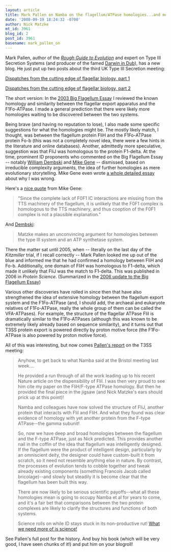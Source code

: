 ```yaml
---
layout: article
title: Mark Pallen on Namba on the flagellum/ATPase homologies...and me
date: '2008-09-19 18:24:32 -0700'
author: Nick Matzke
mt_id: 3961
blog_id: 2
post_id: 3961
basename: mark_pallen_on
---
```

Mark Pallen, author of the [_Rough Guide to Evolution_](http://roughguidetoevolution.blogspot.com/) and expert on Type III Secretion Systems (and producer of the famed [Darwin in Dub](http://www.infection.bham.ac.uk/BPAG/Dub/origin.html)), has a new blog.  He just put up two posts about the third UK Type III Secretion meeting:

[Dispatches from the cutting edge of flagellar biology, part 1](http://roughguidetoevolution.blogspot.com/2008/09/dispatches-from-cutting-edge-of.html)

[Dispatches from the cutting edge of flagellar biology, part 2](http://roughguidetoevolution.blogspot.com/2008/09/dispatches-from-cutting-edge-of_17.html)

The short version: In the [2003 Big Flagellum Essay](http://www.talkdesign.org/faqs/flagellum.html) I reviewed the known homology and similarity between the flagellar export apparatus and the F1Fo-ATPase.  I made a general prediction that there were likely more homologies waiting to be discovered between the two systems.  

Being brave (and having no reputation to lose), I also made some specific suggestions for what the homologies might be.  The mostly likely match, I thought, was between the flagellum protein FliH and the F1Fo-ATPase protein Fo-b (this was not a completely novel idea, there were a few hints in the literature and online databases).  Another, admittedly more speculative, suggestion was that FliJ was homologous to the protein F1-delta.  At the time, prominent ID proponents who commented on the Big Flagellum Essay -- notably [William Dembski](http://www.arn.org/docs/dembski/wd_biologusubjunctive.htm) and [Mike Gene](http://www.idthink.net/biot/flag6/index.html) -- dismissed, based on irreducible complexity arguments, the idea of further homologies as mere evolutionary storytelling.  Mike Gene even wrote [a whole detailed essay](http://www.idthink.net/biot/flag6/index.html) about why I was wrong. 

Here's a [nice quote](http://www.idthink.net/biot/flag6/index.html) from Mike Gene: 

> "Since the complete lack of F0F1 IC interactions are missing from the TTS machinery of the flagellum, it is unlikely that the F0F1 complex is homologous to the TTS machinery, and thus cooption of the F0F1 complex is not a plausible explanation."

And [Dembski](http://www.arn.org/docs/dembski/wd_biologusubjunctive.htm):

> Matzke makes an unconvincing argument for homologies between the type III system and an ATP synthetase system.

There the matter sat until 2005, when -- literally on the last day of the _Kitzmiller_ trial, if I recall correctly -- Mark Pallen looked me up out of the blue and informed me that he had confirmed a homology between FliH and Fo-b.  Additionally, one domain of FliH was homologous to F1-delta, which made it unlikely that FliJ was the match to F1-delta.  This was published in 2006 in _Protein Science_. (Summarized in the [2006 update to the Big Flagellum Essay](http://www.talkdesign.org/faqs/flagellum.html#update))

Various other discoveries have rolled in since then that have also strengthened the idea of extensive homology between the flagellum export system and the F1Fo-ATPase (and, I should add, the archaeal and eukaryote relatives of F1Fo-ATPase, really the whole group of them can be called the VFA-ATPases).  For example, the structure of the flagellar ATPase FliI is dramatically similar to the F1Fo-ATPases (although this was known to be extremely likely already based on sequence similarity), and it turns out that T3SS protein export is powered directly by proton motive force (the F1Fo-ATPase is also powered by proton motive force).

All of this was interesting, but now comes [Pallen's report](http://roughguidetoevolution.blogspot.com/2008/09/dispatches-from-cutting-edge-of_17.html) on the T3SS meeting:

> Anyhow, to get back to what Namba said at the Bristol meeting last week....
> 
> He provided a run through of all the work leading up to his recent Nature article on the dispensibility of FliI. I was then very proud to see him cite my paper on the FliH/F-type ATPase homology. But then he provided the final piece in the jigsaw (and Nick Matzke's ears should prick up at this point)!
> 
> Namba and colleagues have now solved the structure of FliJ, another protein that interacts with FliI and FliH. And what they found was clear evidence of homology with yet another protein from the F-type ATPase--the gamma subunit!
> 
> So, now we have deep and broad homologies between the flagellum and the F-type ATPase, just as Nick predicted. This provides another nail in the coffin of the idea that flagellum was intelligently designed. If the flagellum were the product of intelligent design, particularly by an omniscient deity, the designer could have custom-built it from scratch, so it need not resemble anything else in nature. By contrast, the processes of evolution tends to cobble together and tweak already existing components (something Francois Jacob called bricolage)--and slowly but steadily it is become clear that the flagellum has been built this way. 
> 
> There are now likely to be serious scientific payoffs--what all these homologies mean is going to occupy Namba et al for years to come, and it's a fair bet that comparisons between the two protein complexes are likely to clarify the structures and functions of both systems. 
> 
> Science rolls on while ID stays stuck in its non-productive rut! [What we need more of is science!](http://www.youtube.com/watch?v=89jt7zJzkNQ)

See Pallen's full post for the history.  And buy his book (which will be very good, I have seen chunks of it!) and put him on your blogroll!
